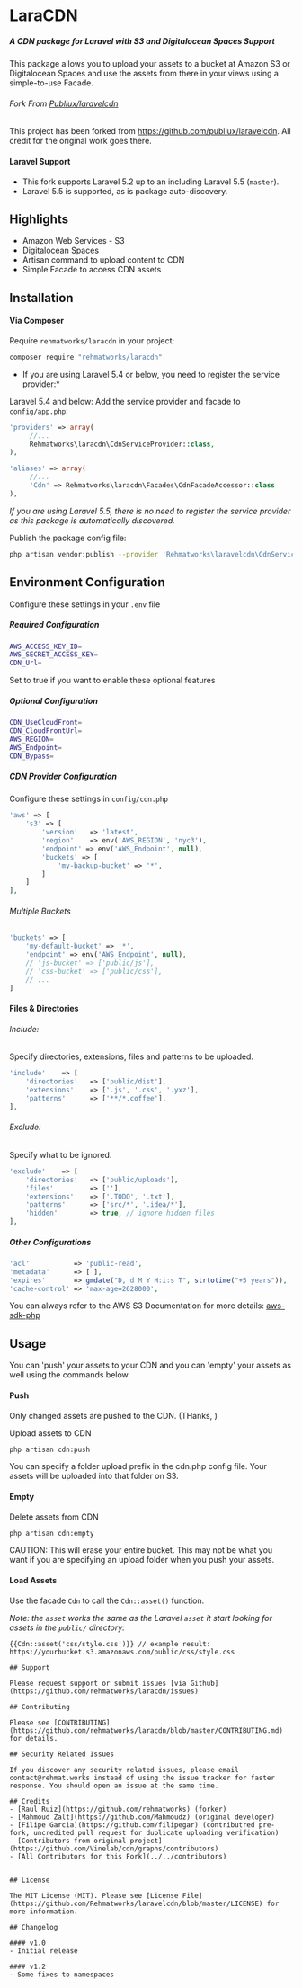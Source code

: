 # LaraCDN

##### A CDN package for Laravel with S3 and Digitalocean Spaces Support
This package allows you to upload your assets to a bucket at Amazon S3 or Digitalocean Spaces and use the assets from there in your views using a simple-to-use Facade.

###### Fork From [Publiux/laravelcdn](https://github.com/publiux/laravelcdn/)
This project has been forked from https://github.com/publiux/laravelcdn. All credit for the original work goes there.

#### Laravel Support
- This fork supports Laravel 5.2 up to an including Laravel 5.5 (`master`).
- Laravel 5.5 is supported, as is package auto-discovery.

## Highlights

- Amazon Web Services - S3
- Digitalocean Spaces
- Artisan command to upload content to CDN
- Simple Facade to access CDN assets

## Installation

#### Via Composer

Require `rehmatworks/laracdn` in your project:

```bash 
composer require "rehmatworks/laracdn"
```

* If you are using Laravel 5.4 or below, you need to register the service provider:*

Laravel 5.4 and below: Add the service provider and facade to `config/app.php`:

```php
'providers' => array(
     //...
     Rehmatworks\laracdn\CdnServiceProvider::class,
),
```

```php
'aliases' => array(
     //...
     'Cdn' => Rehmatworks\laracdn\Facades\CdnFacadeAccessor::class
),
```

*If you are using Laravel 5.5, there is no need to register the service provider as this package is automatically discovered.*

Publish the package config file:

```bash
php artisan vendor:publish --provider 'Rehmatworks\laravelcdn\CdnServiceProvider'
```

## Environment Configuration
Configure these settings in your `.env` file

##### Required Configuration
```bash
AWS_ACCESS_KEY_ID=
AWS_SECRET_ACCESS_KEY=
CDN_Url=
```

Set to true if you want to enable these optional features
##### Optional Configuration
```bash
CDN_UseCloudFront=
CDN_CloudFrontUrl=
AWS_REGION=
AWS_Endpoint=
CDN_Bypass=
```

##### CDN Provider Configuration
Configure these settings in `config/cdn.php`

```php
'aws' => [
    's3' => [
        'version'   => 'latest',
        'region'    => env('AWS_REGION', 'nyc3'),
        'endpoint' => env('AWS_Endpoint', null),
        'buckets' => [
            'my-backup-bucket' => '*',
        ]
    ]
],
```

###### Multiple Buckets

```php
'buckets' => [
    'my-default-bucket' => '*',
    'endpoint' => env('AWS_Endpoint', null),
    // 'js-bucket' => ['public/js'],
    // 'css-bucket' => ['public/css'],
    // ...
]

```

#### Files & Directories

###### Include:

Specify directories, extensions, files and patterns to be uploaded.

```php
'include'    => [
    'directories'   => ['public/dist'],
    'extensions'    => ['.js', '.css', '.yxz'],
    'patterns'      => ['**/*.coffee'],
],
```

###### Exclude:

Specify what to be ignored.

```php
'exclude'    => [
    'directories'   => ['public/uploads'],
    'files'         => [''],
    'extensions'    => ['.TODO', '.txt'],
    'patterns'      => ['src/*', '.idea/*'],
    'hidden'        => true, // ignore hidden files
],
```




##### Other Configurations

```php
'acl'           => 'public-read',
'metadata'      => [ ],
'expires'       => gmdate("D, d M Y H:i:s T", strtotime("+5 years")),
'cache-control' => 'max-age=2628000',
```

You can always refer to the AWS S3 Documentation for more details: [aws-sdk-php](http://docs.aws.amazon.com/aws-sdk-php/v3/guide/)

## Usage

You can 'push' your assets to your CDN and you can 'empty' your assets as well using the commands below.

#### Push

Only changed assets are pushed to the CDN. (THanks, )

Upload assets to CDN
```bash
php artisan cdn:push
```

You can specify a folder upload prefix in the cdn.php config file. Your assets will be uploaded into that folder on S3.

#### Empty

Delete assets from CDN
```bash
php artisan cdn:empty
```
CAUTION: This will erase your entire bucket. This may not be what you want if you are specifying an upload folder when you push your assets.

#### Load Assets

Use the facade `Cdn` to call the `Cdn::asset()` function.

*Note: the `asset` works the same as the Laravel `asset` it start looking for assets in the `public/` directory:*

```blade
{{Cdn::asset('css/style.css')}} // example result: https://yourbucket.s3.amazonaws.com/public/css/style.css

## Support

Please request support or submit issues [via Github](https://github.com/rehmatworks/laracdn/issues)

## Contributing

Please see [CONTRIBUTING](https://github.com/rehmatworks/laracdn/blob/master/CONTRIBUTING.md) for details.

## Security Related Issues

If you discover any security related issues, please email contact@rehmat.works instead of using the issue tracker for faster response. You should open an issue at the same time.

## Credits
- [Raul Ruiz](https://github.com/rehmatworks) (forker)
- [Mahmoud Zalt](https://github.com/Mahmoudz) (original developer)
- [Filipe Garcia](https://github.com/filipegar) (contributred pre-fork, uncredited pull request for duplicate uploading verification)
- [Contributors from original project](https://github.com/Vinelab/cdn/graphs/contributors)
- [All Contributors for this Fork](../../contributors)


## License

The MIT License (MIT). Please see [License File](https://github.com/Rehmatworks/laravelcdn/blob/master/LICENSE) for more information.

## Changelog

#### v1.0
- Initial release

#### v1.2
- Some fixes to namespaces
